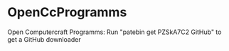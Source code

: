 OpenCcProgramms
===============

Open Computercraft Programms:
Run "patebin get PZSkA7C2 GitHub" to get a GitHub downloader

